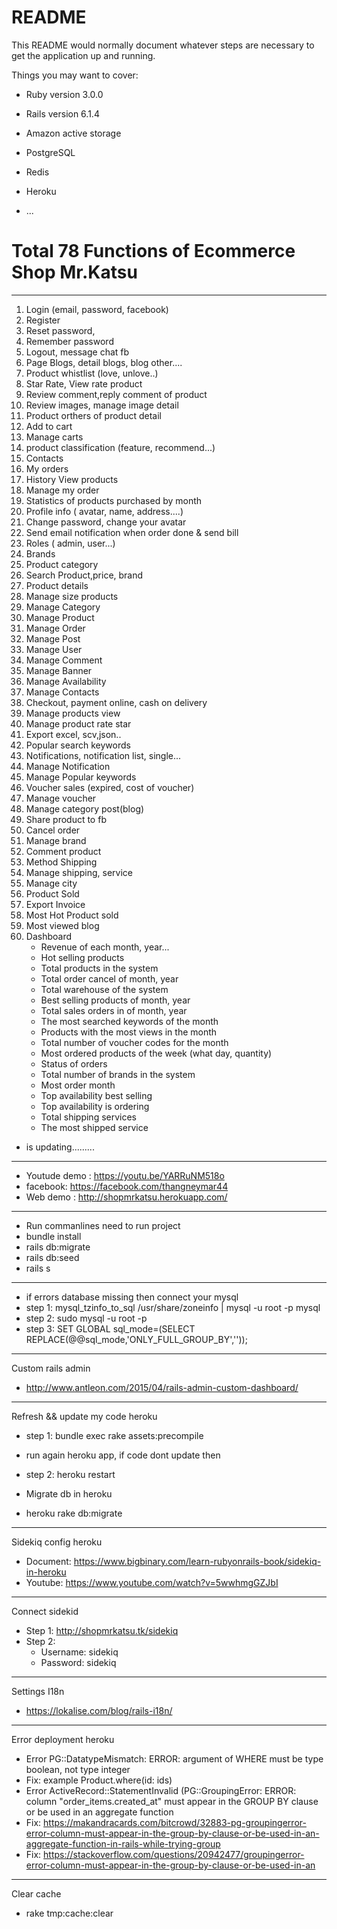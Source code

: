 # README

This README would normally document whatever steps are necessary to get the
application up and running.

Things you may want to cover:

* Ruby version 3.0.0

* Rails version 6.1.4

* Amazon active storage 

* PostgreSQL

* Redis

* Heroku

* ...
# Total 78 Functions of Ecommerce Shop Mr.Katsu
----------------------------------------------------------------------------------------------------------------------------------------------------------------------
1. Login (email, password, facebook)
2. Register
3. Reset password,
4. Remember password
5. Logout, message chat fb
6. Page Blogs, detail blogs, blog other....
7. Product whistlist (love, unlove..)
8. Star Rate, View rate product
9. Review comment,reply comment of product
10. Review images, manage image detail
11. Product orthers of product detail
12. Add to cart
13. Manage carts
14. product classification (feature, recommend...)
15. Contacts
16. My orders 
17. History View products
18. Manage my order
19. Statistics of products purchased by month
20. Profile info ( avatar, name, address....)
21. Change password, change your avatar
22. Send email notification when order done & send bill
23. Roles ( admin, user...)
24. Brands
25. Product category
26. Search Product,price, brand
27. Product details
28. Manage size products
29. Manage Category
30. Manage Product
31. Manage Order
32. Manage Post
33. Manage User
34. Manage Comment
35. Manage Banner
36. Manage Availability
37. Manage Contacts
38. Checkout, payment online, cash on delivery
39. Manage products view
40. Manage product rate star
41. Export excel, scv,json..
42. Popular search keywords
43. Notifications, notification list, single...
44. Manage Notification
45. Manage Popular keywords
46. Voucher sales (expired, cost of voucher)
47. Manage voucher
48. Manage category post(blog)
49. Share product to fb
50. Cancel order
51. Manage brand
52. Comment product
53. Method Shipping
54. Manage shipping, service
55. Manage city
56. Product Sold
57. Export Invoice
58. Most Hot Product sold
59. Most viewed blog
60. Dashboard 
    + Revenue of each month, year...
    + Hot selling products
    + Total products in the system
    + Total order cancel of month, year
    + Total warehouse of the system
    + Best selling products of month, year
    + Total sales orders in of month, year
    + The most searched keywords of the month
    + Products with the most views in the month
    + Total number of voucher codes for the month
    + Most ordered products of the week (what day, quantity)
    + Status of orders
    + Total number of brands in the system
    + Most order month
    + Top availability best selling
    + Top availability is ordering 
    + Total shipping services
    + The most shipped service

- is updating.........
----------------------------------------------------------------------------------
- Youtude demo : https://youtu.be/YARRuNM518o 
- facebook: https://facebook.com/thangneymar44
- Web demo : http://shopmrkatsu.herokuapp.com/
----------------------------------------------------------------------------------
- Run commanlines need to run project 
- bundle install
- rails db:migrate
- rails db:seed
- rails s
-----------------------------------------------------------------------------------
- if errors database missing then connect your mysql
- step 1:  mysql_tzinfo_to_sql /usr/share/zoneinfo | mysql -u root -p mysql
- step 2:  sudo mysql -u root -p
- step 3:  SET GLOBAL sql_mode=(SELECT REPLACE(@@sql_mode,'ONLY_FULL_GROUP_BY',''));
------------------------------------------------------------------------------------
Custom rails admin 
- http://www.antleon.com/2015/04/rails-admin-custom-dashboard/
------------------------------------------------------------------------------------
Refresh && update my code heroku
- step 1: bundle exec rake assets:precompile 
+ run again heroku app, if code dont update then
- step 2: heroku restart
+ Migrate db in heroku 
- heroku rake db:migrate
----------------------------------------------------------------------------------
Sidekiq config heroku 
+ Document:  https://www.bigbinary.com/learn-rubyonrails-book/sidekiq-in-heroku 
+ Youtube: https://www.youtube.com/watch?v=5wwhmgGZJbI
----------------------------------------------------------------------------------
Connect sidekid
+ Step 1: http://shopmrkatsu.tk/sidekiq
+ Step 2:
  + Username: sidekiq
  + Password: sidekiq
----------------------------------------------------------------------------------
Settings I18n
+ https://lokalise.com/blog/rails-i18n/
-----------------------------------------------------------------------------------
Error deployment heroku
- Error PG::DatatypeMismatch: ERROR: argument of WHERE must be type boolean, not type integer
- Fix: example Product.where(id: ids)
- Error ActiveRecord::StatementInvalid (PG::GroupingError: ERROR: column "order_items.created_at" must appear in the GROUP BY clause or be used in an aggregate function
- Fix: https://makandracards.com/bitcrowd/32883-pg-groupingerror-error-column-must-appear-in-the-group-by-clause-or-be-used-in-an-aggregate-function-in-rails-while-trying-group
- Fix: https://stackoverflow.com/questions/20942477/groupingerror-error-column-must-appear-in-the-group-by-clause-or-be-used-in-an
-----------------------------------------------------------------------------------
Clear cache
- rake tmp:cache:clear
